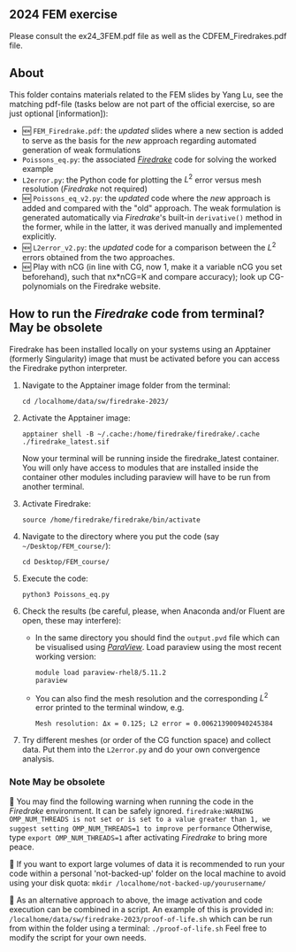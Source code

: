 ## 2024 FEM exercise
Please consult the ex24_3FEM.pdf file as well as the CDFEM_Firedrakes.pdf file.

## About
This folder contains materials related to the FEM slides by Yang Lu, see the matching pdf-file (tasks below are not part of the official exercise, so are just optional [information]):
- :new: `FEM_Firedrake.pdf`: the *updated* slides where a new section is added to serve as the basis for the *new* approach regarding automated generation of weak formulations
- `Poissons_eq.py`: the associated [*Firedrake*](https://www.firedrakeproject.org/) code for solving the worked example
- `L2error.py`: the Python code for plotting the $L^2$ error versus mesh resolution (*Firedrake* not required)
- :new: `Poissons_eq_v2.py`: the *updated* code where the *new* approach is added and compared with the "old" approach. The weak formulation is generated automatically via *Firedrake*'s built-in `derivative()` method in the former, while in the latter, it was derived manually and implemented explicitly.
- :new: `L2error_v2.py`: the *updated* code for a comparison between the $L^2$ errors obtained from the two approaches.
- :new: Play with nCG (in line with CG, now 1, make it a variable nCG you set beforehand), such that nx*nCG=K and compare accuracy); look up CG-polynomials on the Firedrake website.

## How to run the *Firedrake* code from terminal? May be obsolete
Firedrake has been installed locally on your systems using an Apptainer (formerly Singularity) image that must be activated before you can access the Firedrake python interpreter.

1. Navigate to the Apptainer image folder from the terminal:
   ```
   cd /localhome/data/sw/firedrake-2023/
   ```
   
2. Activate the Apptainer image:
   ```
   apptainer shell -B ~/.cache:/home/firedrake/firedrake/.cache ./firedrake_latest.sif
   ```
   Now your terminal will be running inside the firedrake_latest container. You will only have access to modules that are installed inside the          container other modules including paraview will have to be run from another terminal.

3. Activate Firedrake:
   ```
   source /home/firedrake/firedrake/bin/activate
   ```

4. Navigate to the directory where you put the code (say `~/Desktop/FEM_course/`):
    ```
    cd Desktop/FEM_course/
    ```
          
5. Execute the code:
    ```
    python3 Poissons_eq.py
    ```
6. Check the results (be careful, please, when Anaconda and/or Fluent are open, these may interfere):
   - In the same directory you should find the `output.pvd` file which can be visualised using [*ParaView*](https://www.paraview.org/). Load paraview using the most recent working version:
     ```
     module load paraview-rhel8/5.11.2
     paraview
     ```
   - You can also find the mesh resolution and the corresponding $L^2$ error printed to the terminal window, e.g.
     ```
     Mesh resolution: Δx = 0.125; L2 error = 0.006213900940245384
     ```
7. Try different meshes (or order of the CG function space) and collect data. Put them into the `L2error.py` and do your own convergence analysis.

### Note May be obsolete
:eyes:  You may find the following warning when running the code in the *Firedrake* environment. It can be safely ignored.
        ```
        firedrake:WARNING OMP_NUM_THREADS is not set or is set to a value greater than 1, we suggest setting OMP_NUM_THREADS=1 to improve performance
        ```
        Otherwise, type `export OMP_NUM_THREADS=1` after activating *Firedrake* to bring more peace.


👀     If you want to export large volumes of data it is recommended to run your code within a personal 'not-backed-up' folder on the local machine         to avoid using your disk quota:
       ```
       mkdir /localhome/not-backed-up/yourusername/
       ```

👀     As an alternative approach to above, the image activation and code execution can be combined in a script. An example of this is provided in:
      ```
      /localhome/data/sw/firedrake-2023/proof-of-life.sh
      ```
      which can be run from within the folder using a terminal:
      ```
      ./proof-of-life.sh
      ```
      Feel free to modify the script for your own needs.
      
